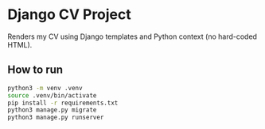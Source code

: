 # Django CV Project

Renders my CV using Django templates and Python context (no hard-coded HTML).

## How to run
```bash
python3 -m venv .venv
source .venv/bin/activate
pip install -r requirements.txt
python3 manage.py migrate
python3 manage.py runserver

